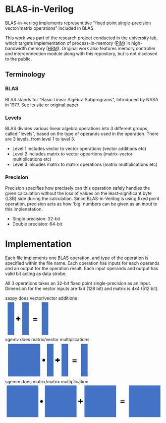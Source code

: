 # BLAS-in-Verilog
BLAS-in-verilog implements representitive "fixed point single-precision vector/matrix operations" included in BLAS.

This work was part of the research project conducted in the university lab, which targets implementation of process-in-memory ([PIM](https://en.wikipedia.org/wiki/In-memory_processing)) in high-bandwidth memory ([HBM](https://en.wikipedia.org/wiki/High_Bandwidth_Memory)). Original work also features memory controller and interconnection module along with this repository, but is not disclosed to the public.

## Terminology

### BLAS
BLAS stands for "Basic Linear Algebra Subprograms", Introduced by NASA in 1977.
See its [site](http://www.netlib.org/blas/) or original [paper](https://ntrs.nasa.gov/archive/nasa/casi.ntrs.nasa.gov/19780018835.pdf)

### Levels
BLAS divides various linear algebra operations into 3 different groups, called "levels", based on the type of operands used in the operation.
There are 3 levels, from level 1 to level 3.
* Level 1 includes vector to vector operations (vector additions etc)
* Level 2 includes matrix to vector opeartions (matrix-vector multiplications etc)
* Level 3 inlcudes matrix to matrix operations (matrix multiplications etc)

### Precision

Precision specifies how precisely can this operation safely handles the given calculation without the loss of values on the least-significant byte (LSB) side during the calculation. Since BLAS-in-Verilog is using fixed point operation, precision acts as how 'big' numbers can be given as an input to this implenetation.

* Single precision: 32-bit
* Double precision: 64-bit

# Implementation

Each file implements one BLAS operation, and type of the operation is specified within the file name. Each operation has inputs for each operands and an output for the operation result. Each input operands and output has valid bit acting as data strobe.

All 3 operations takes an 32-bit fixed point single-precision as an input. Dimension for the vector inputs are 1x4 (128 bit) and matrix is 4x4 (512 bit).

saxpy does vector/vector additions<br/>
![saxpy_image](https://github.com/2channelkrt/BLAS-in-Verilog/blob/master/assets/saxpy.jpg)<br/>
sgemv does matrix/vector multiplications<br/>
![sgemv_image](https://github.com/2channelkrt/BLAS-in-Verilog/blob/master/assets/sgemv.jpg)<br/>
sgemm does matrix/matrix multiplication<br/>
![sgemm_image](https://github.com/2channelkrt/BLAS-in-Verilog/blob/master/assets/sgemm.jpg)
